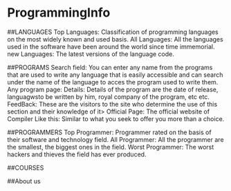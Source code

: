 # ProgrammingInfo

##LANGUAGES
  Top Languages:
    Classification of programming languages on the most widely known and used basis.
  All Languages:
    All the languages used in the software have been around the world since time immemorial.
  new Languages:
    The latest versions of the language code.

##PROGRAMS
  Search field:
    You can enter any name from the programs that are used to write any language that is easily accessible and can search under the name of the language to acces the program used to write them.
  Any program page:
    Details:
      Details of the program are the date of release, languagwsto be written by him, royal company of the program, etc etc.
    FeedBack:
      These are the visitors to the site who determine the use of this section and their knowledge of it>
    Official Page:
      The official website of Compiler
    Like this:
      Similar to what you seek to offer you more than a choice.

##PROGRAMMERS
  Top Programmer:
    Programmer rated on the basis of their software and technology field.
  All Programmer:
    All the programmer are the smallest, the biggest ones in the field.
  Worst Programmer:
    The worst hackers and thieves the field has ever produced.

##COURSES

##About us
